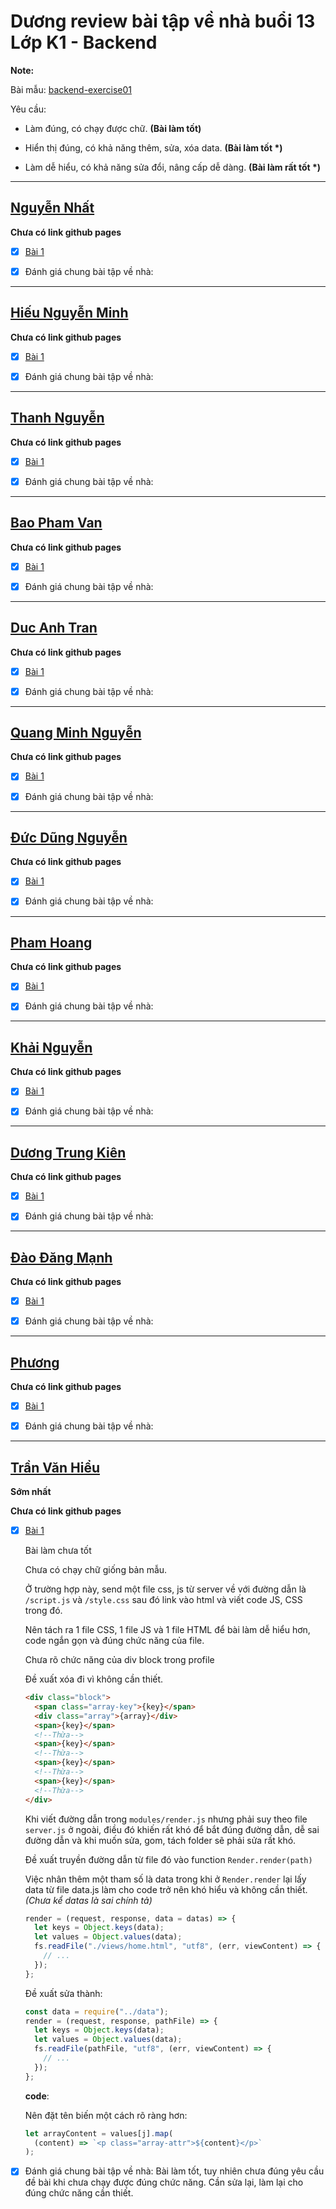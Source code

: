 # Dương review bài tập về nhà buổi 13 Lớp K1 - Backend

**Note:**

Bài mẫu: [backend-exercise01](https://duongnguyenf8.github.io/backend-exercise01)

Yêu cầu:

- Làm đúng, có chạy được chữ. **(Bài làm tốt)**

- Hiển thị đúng, có khả năng thêm, sửa, xóa data. **(Bài làm tốt \*)**

- Làm dễ hiểu, có khả năng sửa đổi, nâng cấp dễ dàng. **(Bài làm rất tốt \*)**

---

## [Nguyễn Nhất](https://github.com/NguyenNhat04/f8-backend-k1/tree/main/day-13)

**Chưa có link github pages**

- [x] [Bài 1](https://github.com/NguyenNhat04/f8-backend-k1/tree/main/day-13)

- [x] Đánh giá chung bài tập về nhà:

---

## [Hiếu Nguyễn Minh](https://github.com/hiusnguyen201/F8-Exercise/tree/main/Lab13)

**Chưa có link github pages**

- [x] [Bài 1](https://github.com/hiusnguyen201/F8-Exercise/tree/main/Lab13)

- [x] Đánh giá chung bài tập về nhà:

---

## [Thanh Nguyễn](https://github.com/nguyenducthanh04/f8-backend-k1.git)

**Chưa có link github pages**

- [x] [Bài 1](https://github.com/nguyenducthanh04/f8-backend-k1.git)

- [x] Đánh giá chung bài tập về nhà:

---

## [Bao Pham Van](https://github.com/baodepzai01/f8-back-end-k1/tree/main/BTVNB13)

**Chưa có link github pages**

- [x] [Bài 1](https://github.com/baodepzai01/f8-back-end-k1/tree/main/BTVNB13)

- [x] Đánh giá chung bài tập về nhà:

---

## [Duc Anh Tran](https://github.com/ducanhtranptit/F8_Homework/tree/main/Buoi13)

**Chưa có link github pages**

- [x] [Bài 1](https://github.com/ducanhtranptit/F8_Homework/tree/main/Buoi13)

- [x] Đánh giá chung bài tập về nhà:

---

## [Quang Minh Nguyễn](https://github.com/wex-alacrity/F8_BE_QuangMinh/tree/main/buoi13)

**Chưa có link github pages**

- [x] [Bài 1](https://github.com/wex-alacrity/F8_BE_QuangMinh/tree/main/buoi13)

- [x] Đánh giá chung bài tập về nhà:

---

## [Đức Dũng Nguyễn](https://github.com/dungng1321/f8-BackEnd-NodeJS-k1/tree/main/day13)

**Chưa có link github pages**

- [x] [Bài 1](https://github.com/dungng1321/f8-BackEnd-NodeJS-k1/tree/main/day13)

- [x] Đánh giá chung bài tập về nhà:

---

## [Pham Hoang](https://github.com/palkma-byte/f8-backend-k1/tree/main/HW/HW13)

**Chưa có link github pages**

- [x] [Bài 1](https://github.com/palkma-byte/f8-backend-k1/tree/main/HW/HW13)

- [x] Đánh giá chung bài tập về nhà:

---

## [Khải Nguyễn](https://github.com/nguyenkhai1311/be-nodejs-k1/tree/main/Day-13)

**Chưa có link github pages**

- [x] [Bài 1](https://github.com/nguyenkhai1311/be-nodejs-k1/tree/main/Day-13)

- [x] Đánh giá chung bài tập về nhà:

---

## [Dương Trung Kiên](https://github.com/Kpa02/F8_Backend/tree/main/BaiTapB13)

**Chưa có link github pages**

- [x] [Bài 1](https://github.com/Kpa02/F8_Backend/tree/main/BaiTapB13)

- [x] Đánh giá chung bài tập về nhà:

---

## [Đào Đăng Mạnh](https://github.com/Dangmanh2001/f8_BE_k1/tree/main/Baitapbuoi13)

**Chưa có link github pages**

- [x] [Bài 1](https://github.com/Dangmanh2001/f8_BE_k1/tree/main/Baitapbuoi13)

- [x] Đánh giá chung bài tập về nhà:

---

## [Phương](https://github.com/phuongnd168/back-end-f8/tree/main/Buoi13)

**Chưa có link github pages**

- [x] [Bài 1](https://github.com/phuongnd168/back-end-f8/tree/main/Buoi13)

- [x] Đánh giá chung bài tập về nhà:

---

## [Trần Văn Hiểu](https://github.com/tuilahieu/nodejs/tree/main/exercise/day13)

**Sớm nhất**

**Chưa có link github pages**

- [x] [Bài 1](https://github.com/tuilahieu/nodejs/tree/main/exercise/day13)

  Bài làm chưa tốt

  Chưa có chạy chữ giống bản mẫu.

  Ở trường hợp này, send một file css, js từ server về với đường dẫn là `/script.js` và `/style.css` sau đó link vào html và viết code JS, CSS trong đó.

  Nên tách ra 1 file CSS, 1 file JS và 1 file HTML để bài làm dễ hiểu hơn, code ngắn gọn và đúng chức năng của file.

  Chưa rõ chức năng của div block trong profile

  Đề xuất xóa đi vì không cần thiết.

  ```html
  <div class="block">
    <span class="array-key">{key}</span>
    <div class="array">{array}</div>
    <span>{key}</span>
    <!--Thừa-->
    <span>{key}</span>
    <!--Thừa-->
    <span>{key}</span>
    <!--Thừa-->
    <span>{key}</span>
    <!--Thừa-->
  </div>
  ```

  Khi viết đường dẫn trong `modules/render.js` nhưng phải suy theo file `server.js` ở ngoài, điều đó khiến rất khó để bắt đúng đường dẫn, dễ sai đường dẫn và khi muốn sửa, gom, tách folder sẽ phải sửa rất khó.

  Đề xuất truyền đường dẫn từ file đó vào function `Render.render(path)`

  Việc nhân thêm một tham số là data trong khi ở `Render.render` lại lấy data từ file data.js làm cho code trở nên khó hiểu và không cần thiết. _(Chưa kể datas là sai chính tả)_

  ```js
  render = (request, response, data = datas) => {
    let keys = Object.keys(data);
    let values = Object.values(data);
    fs.readFile("./views/home.html", "utf8", (err, viewContent) => {
      // ...
    });
  };
  ```

  Đề xuất sửa thành:

  ```js
  const data = require("../data");
  render = (request, response, pathFile) => {
    let keys = Object.keys(data);
    let values = Object.values(data);
    fs.readFile(pathFile, "utf8", (err, viewContent) => {
      // ...
    });
  };
  ```

  **code**:

  Nên đặt tên biến một cách rõ ràng hơn:

  ```js
  let arrayContent = values[j].map(
    (content) => `<p class="array-attr">${content}</p>`
  );
  ```

- [x] Đánh giá chung bài tập về nhà: Bài làm tốt, tuy nhiên chưa đúng yêu cầu đề bài khi chưa chạy được đúng chức năng. Cần sửa lại, làm lại cho đúng chức năng cần thiết.